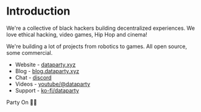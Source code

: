 # Introduction

We're a collective of black hackers building decentralized experiences. We love ethical hacking, video games, Hip Hop and cinema!

We're building a lot of projects from robotics to games. All open source, some commercial.

 * Website - [dataparty.xyz](https://dataparty.xyz)
 * Blog - [blog.dataparty.xyz](https://blog.dataparty.xyz)
 * Chat - [discord](https://discord.gg/JrYQ3f4Pxz)
 * Videos - [youtube/@dataparty](https://www.youtube.com/@dataparty)
 * Support - [ko-fi/dataparty](https://ko-fi.com/dataparty)

Party On 🤘🏿
